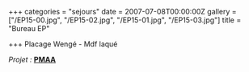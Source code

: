 +++
categories = "sejours"
date = 2007-07-08T00:00:00Z
gallery = ["/EP15-00.jpg", "/EP15-02.jpg", "/EP15-01.jpg", "/EP15-03.jpg"]
title = "Bureau EP"

+++
Placage Wengé - Mdf laqué

_Projet :_ <a target="_blank" href="http://www.pierremonseuarchitecte.be/"><strong>PMAA</strong></a>